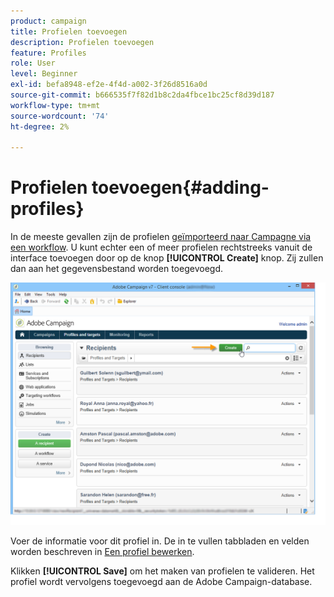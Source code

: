 ```yaml
---
product: campaign
title: Profielen toevoegen
description: Profielen toevoegen
feature: Profiles
role: User
level: Beginner
exl-id: befa8948-ef2e-4f4d-a002-3f26d8516a0d
source-git-commit: b666535f7f82d1b8c2da4fbce1bc25cf8d39d187
workflow-type: tm+mt
source-wordcount: '74'
ht-degree: 2%

---
```


# Profielen toevoegen{#adding-profiles}



In de meeste gevallen zijn de profielen [geïmporteerd naar Campagne via een workflow](../../platform/using/import-export-workflows.md). U kunt echter een of meer profielen rechtstreeks vanuit de interface toevoegen door op de knop **[!UICONTROL Create]** knop. Zij zullen dan aan het gegevensbestand worden toegevoegd.

![](assets/s_ncs_user_profile_add.png)

Voer de informatie voor dit profiel in. De in te vullen tabbladen en velden worden beschreven in [Een profiel bewerken](../../platform/using/editing-a-profile.md).

Klikken **[!UICONTROL Save]** om het maken van profielen te valideren. Het profiel wordt vervolgens toegevoegd aan de Adobe Campaign-database.
